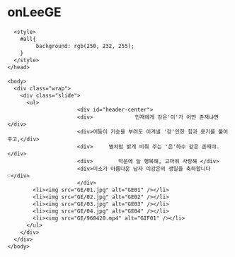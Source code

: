 # onLeeGE

  <html lang="ko">
    <head>
      <title>Automatical Slide In Vertically</title>
      <link rel="stylesheet" href="css/style.css" />
      
      <style>
        #all{
             background: rgb(250, 232, 255);
        }
      </style>
    </head>
                                                 
    <body>
      <div class="wrap">
        <div class="slide">
          <ul>
                          <div id="header-center">
                          <div>　　　　　　　　민재에게 강은'이'가 어떤 존재냐면        </div>
                          <div>어둠이 기승을 부려도 이겨낼 '강'인한 힘과 용기를 불어주고,</div>
                          <div>　　　별처럼 밝게 비춰 주는 '은'하수 같은 존재야.</div>
                          <div>        덕분에 늘 행복해, 고마워 사랑해 </div>               
                          <div>미소가 아름다운 남자 이강은의 생일을 축하합니다♡</div>
                          </div>
            <li><img src="GE/01.jpg" alt="GE01" /></li>  
            <li><img src="GE/02.jpg" alt="GE02" /></li>  
            <li><img src="GE/03.jpg" alt="GE03" /></li>  
            <li><img src="GE/04.jpg" alt="GE04" /></li>
            <li><img src="GE/960420.mp4" alt="GIF01" /></li>
          </ul>
        </div>
      </div>
    </body>
  </html>
